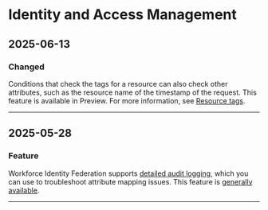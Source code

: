 # Identity and Access Management

## 2025-06-13

### Changed

Conditions that check the tags for a resource can also check other attributes, such as the resource name of the timestamp of the request. This feature is available in Preview. For more information, see [Resource tags](https://cloud.google.com/iam/docs/conditions-attribute-reference#resource-tags).

---
## 2025-05-28

### Feature

Workforce Identity Federation supports [detailed audit logging](https://cloud.google.com/iam/docs/workforce-identity-federation#detailed-audit-logging), which you can use to troubleshoot attribute mapping issues. This feature is [generally available](https://cloud.google.com/products#product-launch-stages).

---
